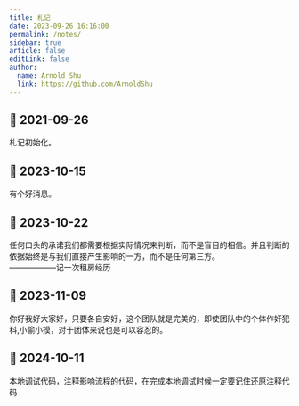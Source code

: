 ```yaml
---
title: 札记
date: 2023-09-26 16:16:00
permalink: /notes/
sidebar: true
article: false
editLink: false
author:
  name: Arnold Shu
  link: https://github.com/ArnoldShu
---
```

## 📅 2021-09-26
札记初始化。

## 📅 2023-10-15
有个好消息。

## 📅 2023-10-22
任何口头的承诺我们都需要根据实际情况来判断，而不是盲目的相信。并且判断的依据始终是与我们直接产生影响的一方，而不是任何第三方。 <br>——————记一次租房经历

## 📅 2023-11-09
你好我好大家好，只要各自安好，这个团队就是完美的，即使团队中的个体作奸犯科,小偷小摸，对于团体来说也是可以容忍的。

## 📅 2024-10-11
本地调试代码，注释影响流程的代码，在完成本地调试时候一定要记住还原注释代码